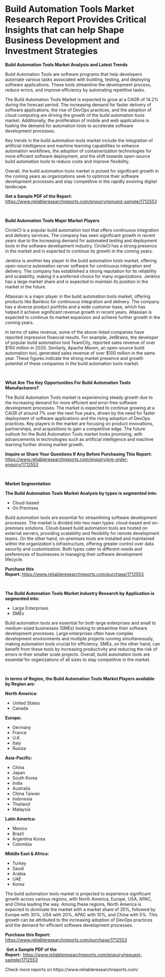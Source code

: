 <p><h1>Build Automation Tools Market Research Report Provides Critical Insights that can help Shape Business Development and Investment Strategies</h1></p><p><strong>Build Automation Tools Market Analysis and Latest Trends</strong></p>
<p><p>Build Automation Tools are software programs that help developers automate various tasks associated with building, testing, and deploying software applications. These tools streamline the development process, reduce errors, and improve efficiency by automating repetitive tasks.</p><p>The Build Automation Tools Market is expected to grow at a CAGR of 14.2% during the forecast period. The increasing demand for faster delivery of software applications, the rise of DevOps practices, and the adoption of cloud computing are driving the growth of the build automation tools market. Additionally, the proliferation of mobile and web applications is fueling the demand for automation tools to accelerate software development processes.</p><p>Key trends in the build automation tools market include the integration of artificial intelligence and machine learning capabilities to enhance automation workflows, the adoption of containerization technologies for more efficient software deployment, and the shift towards open-source build automation tools to reduce costs and improve flexibility.</p><p>Overall, the build automation tools market is poised for significant growth in the coming years as organizations seek to optimize their software development processes and stay competitive in the rapidly evolving digital landscape.</p></p>
<p><strong>Get a Sample PDF of the Report:&nbsp;</strong> <a href="https://www.reliableresearchreports.com/enquiry/request-sample/1712553">https://www.reliableresearchreports.com/enquiry/request-sample/1712553</a></p>
<p>&nbsp;</p>
<p><strong>Build Automation Tools Major Market Players</strong></p>
<p><p>CircleCI is a popular build automation tool that offers continuous integration and delivery services. The company has seen significant growth in recent years due to the increasing demand for automated testing and deployment tools in the software development industry. CircleCI has a strong presence in the market and is expected to continue its growth in the coming years.</p><p>Jenkins is another key player in the build automation tools market, offering open-source automation server software for continuous integration and delivery. The company has established a strong reputation for its reliability and scalability, making it a preferred choice for many organizations. Jenkins has a large market share and is expected to maintain its position in the market in the future.</p><p>Atlassian is a major player in the build automation tools market, offering products like Bamboo for continuous integration and delivery. The company has a diverse product portfolio and a wide customer base, which has helped it achieve significant revenue growth in recent years. Atlassian is expected to continue its market expansion and achieve further growth in the coming years.</p><p>In terms of sales revenue, some of the above-listed companies have reported impressive financial results. For example, JetBrains, the developer of popular build automation tool TeamCity, reported sales revenue of over $150 million in 2020. Similarly, Apache Maven, an open-source build automation tool, generated sales revenue of over $100 million in the same year. These figures indicate the strong market presence and growth potential of these companies in the build automation tools market.</p></p>
<p>&nbsp;</p>
<p><strong>What Are The Key Opportunities For Build Automation Tools Manufacturers?</strong></p>
<p><p>The Build Automation Tools market is experiencing steady growth due to the increasing demand for more efficient and error-free software development processes. The market is expected to continue growing at a CAGR of around 7% over the next five years, driven by the need for faster deployment of software applications and the rising adoption of DevOps practices. Key players in the market are focusing on product innovations, partnerships, and acquisitions to gain a competitive edge. The future outlook for the Build Automation Tools market looks promising, with advancements in technologies such as artificial intelligence and machine learning further driving market growth.</p></p>
<p><strong>Inquire or Share Your Questions If Any Before Purchasing This Report:</strong> <a href="https://www.reliableresearchreports.com/enquiry/pre-order-enquiry/1712553">https://www.reliableresearchreports.com/enquiry/pre-order-enquiry/1712553</a></p>
<p>&nbsp;</p>
<p><strong>Market Segmentation</strong></p>
<p><strong>The Build Automation Tools Market Analysis by types is segmented into:</strong></p>
<p><ul><li>Cloud-based</li><li>On Premises</li></ul></p>
<p><p>Build automation tools are essential for streamlining software development processes. The market is divided into two main types: cloud-based and on-premises solutions. Cloud-based build automation tools are hosted on external servers, providing scalability and flexibility for remote development teams. On the other hand, on-premises tools are installed and maintained within the organization's infrastructure, offering greater control over data security and customization. Both types cater to different needs and preferences of businesses in managing their software development lifecycle.</p></p>
<p><strong>Purchase this Report:&nbsp;</strong><a href="https://www.reliableresearchreports.com/purchase/1712553">https://www.reliableresearchreports.com/purchase/1712553</a></p>
<p>&nbsp;</p>
<p><strong>The Build Automation Tools Market Industry Research by Application is segmented into:</strong></p>
<p><ul><li>Large Enterprises</li><li>SMEs</li></ul></p>
<p><p>Build automation tools are essential for both large enterprises and small to medium-sized businesses (SMEs) looking to streamline their software development processes. Large enterprises often have complex development environments and multiple projects running simultaneously, making automation tools crucial for efficiency. SMEs, on the other hand, can benefit from these tools by increasing productivity and reducing the risk of errors in their smaller scale projects. Overall, build automation tools are essential for organizations of all sizes to stay competitive in the market.</p></p>
<p>&nbsp;</p>
<p><strong>In terms of Region, the Build Automation Tools Market Players available by Region are:</strong></p>
<p>
    <p> <strong> North America: </strong>
        <ul>
            <li>United States</li>
            <li>Canada</li>
        </ul>
        </p> 
    <p> <strong> Europe: </strong>
        <ul>
            <li>Germany</li>
            <li>France</li>
            <li>U.K.</li>
            <li>Italy</li>
            <li>Russia</li>
        </ul>
        </p> 
    <p> <strong> Asia-Pacific: </strong>
        <ul>
            <li>China</li>
            <li>Japan</li>
            <li>South Korea</li>
            <li>India</li>
            <li>Australia</li>
            <li>China Taiwan</li>
            <li>Indonesia</li>
            <li>Thailand</li>
            <li>Malaysia</li>
        </ul>
        </p> 
    <p> <strong> Latin America: </strong>
        <ul>
            <li>Mexico</li>
            <li>Brazil</li>
            <li>Argentina Korea</li>
            <li>Colombia</li>
        </ul>
        </p> 
    <p> <strong> Middle East & Africa: </strong>
        <ul>
            <li>Turkey</li>
            <li>Saudi</li>
            <li>Arabia</li>
            <li>UAE</li>
            <li>Korea</li>
        </ul>
    </p>
    </p>
<p><p>The build automation tools market is projected to experience significant growth across various regions, with North America, Europe, USA, APAC, and China leading the way. Among these regions, North America is expected to dominate the market with a market share of 35%, followed by Europe with 30%, USA with 20%, APAC with 10%, and China with 5%. This growth can be attributed to the increasing adoption of DevOps practices and the demand for efficient software development processes.</p></p>
<p><strong>Purchase this Report: </strong><a href="https://www.reliableresearchreports.com/purchase/1712553">https://www.reliableresearchreports.com/purchase/1712553</a></p>
<p>&nbsp;<strong>Get a Sample PDF of the Report:&nbsp;&nbsp;</strong><a href="https://www.reliableresearchreports.com/enquiry/request-sample/1712553">https://www.reliableresearchreports.com/enquiry/request-sample/1712553</a></p>
<p><strong></strong></p>
<p>Check more reports on https://www.reliableresearchreports.com/</p>